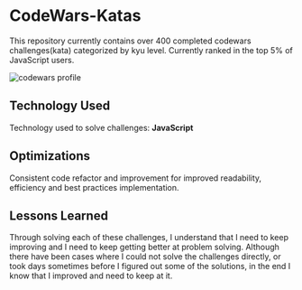 # CodeWars-Katas

This repository currently contains over 400 completed codewars challenges(kata) categorized by kyu level. Currently ranked in the top 5% of JavaScript users.

<img src='https://danielezekiel.me/codewars-challenges/blob/master/codewars.png' alt='codewars profile'>

## Technology Used

Technology used to solve challenges: **JavaScript**

## Optimizations

Consistent code refactor and improvement for improved readability, efficiency and best practices implementation.

## Lessons Learned

Through solving each of these challenges, I understand that I need to keep improving and I need to keep getting better at problem solving. Although there have been cases where I could not solve the challenges directly, or took days sometimes before I figured out some of the solutions, in the end I know that I improved and need to keep at it.
